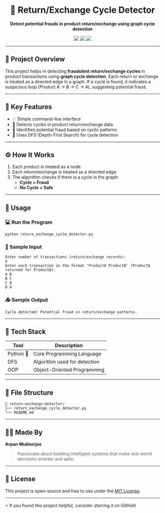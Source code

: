 
<h1 align="center">🔁 Return/Exchange Cycle Detector</h1>

<p align="center">
  <b>Detect potential frauds in product return/exchange using graph cycle detection</b>
</p>

<p align="center">
  <img src="https://img.shields.io/badge/Python-3.9%2B-blue?style=flat-square" />
  <img src="https://img.shields.io/badge/Graph-Theory-orange?style=flat-square" />
  <img src="https://img.shields.io/badge/Fraud--Detection-red?style=flat-square" />
</p>

---

## 🧠 Project Overview

This project helps in detecting **fraudulent return/exchange cycles** in product transactions using **graph cycle detection**. Each return or exchange is treated as a directed edge in a graph. If a cycle is found, it indicates a suspicious loop (Product A → B → C → A), suggesting potential fraud.

---

## 📌 Key Features

- ✅ Simple command-line interface
- 🔁 Detects cycles in product return/exchange data
- 🔐 Identifies potential fraud based on cyclic patterns
- 🧮 Uses DFS (Depth-First Search) for cycle detection

---

## ⚙️ How It Works

1. Each product is treated as a node.
2. Each return/exchange is treated as a directed edge.
3. The algorithm checks if there is a cycle in the graph:
   - **Cycle = Fraud**
   - **No Cycle = Safe**

---

## 🚀 Usage

### 💻 Run the Program

```bash
python return_exchange_cycle_detector.py
```

### 📝 Sample Input

```
Enter number of transactions (return/exchange records):
4
Enter each transaction in the format 'ProductA ProductB' (ProductA returned for ProductB):
A B
B C
C D
D A
```

### 📤 Sample Output

```
Cycle detected! Potential fraud in return/exchange patterns.
```

---

## 🧪 Tech Stack

| Tool      | Description                   |
|-----------|-------------------------------|
| Python 🐍 | Core Programming Language     |
| DFS       | Algorithm used for detection |
| OOP       | Object-Oriented Programming   |

---

## 📂 File Structure

```
📁 return-exchange-detector/
├── return_exchange_cycle_detector.py
└── README.md
```

---

## 🧑‍💻 Made By

**Arpan Mukherjee**

> Passionate about building intelligent systems that make real-world decisions smarter and safer.

---

## 📄 License

This project is open-source and free to use under the [MIT License](LICENSE).

---

⭐️ If you found this project helpful, consider starring it on GitHub!
